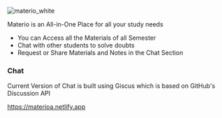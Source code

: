 ![materio_white](https://github.com/user-attachments/assets/47e66b8c-d70b-46d0-9404-8862e4782a24)

Materio is an All-in-One Place for all your study needs 
- You can Access all the Materials of all Semester
- Chat with other students to solve doubts
- Request or Share Materials and Notes in the Chat Section

### Chat 
Current Version of Chat is built using Giscus which is based on GitHub's Discussion API

https://materioa.netlify.app
